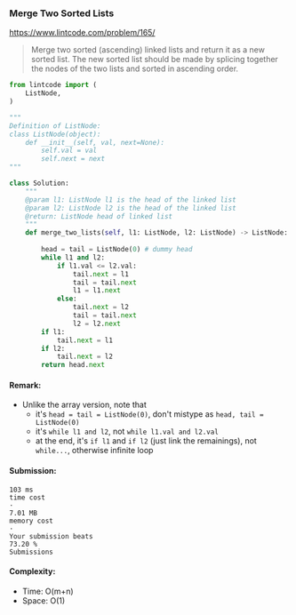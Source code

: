 ### Merge Two Sorted Lists
https://www.lintcode.com/problem/165/
>Merge two sorted (ascending) linked lists and return it as a new sorted list. The new sorted list should be made by splicing together the nodes of the two lists and sorted in ascending order.
```python
from lintcode import (
    ListNode,
)

"""
Definition of ListNode:
class ListNode(object):
    def __init__(self, val, next=None):
        self.val = val
        self.next = next
"""

class Solution:
    """
    @param l1: ListNode l1 is the head of the linked list
    @param l2: ListNode l2 is the head of the linked list
    @return: ListNode head of linked list
    """
    def merge_two_lists(self, l1: ListNode, l2: ListNode) -> ListNode:
        
        head = tail = ListNode(0) # dummy head
        while l1 and l2:
            if l1.val <= l2.val:
                tail.next = l1
                tail = tail.next
                l1 = l1.next
            else:
                tail.next = l2
                tail = tail.next
                l2 = l2.next
        if l1:
            tail.next = l1
        if l2:
            tail.next = l2
        return head.next
```
#### Remark:
- Unlike the array version, note that
  - it's `head = tail = ListNode(0)`, don't mistype as `head, tail = ListNode(0)`
  - it's `while l1 and l2`, not `while l1.val and l2.val`
  - at the end, it's `if l1` and `if l2` (just link the remainings), not `while...`, otherwise infinite loop 
#### Submission:
```
103 ms
time cost
·
7.01 MB
memory cost
·
Your submission beats
73.20 %
Submissions
```
#### Complexity:
- Time: O(m+n)
- Space: O(1)
